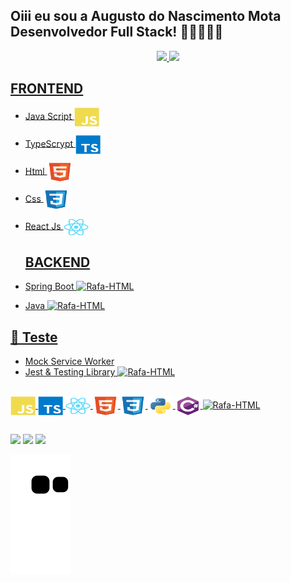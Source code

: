 ## Oiii eu sou a Augusto do Nascimento Mota Desenvolvedor Full Stack! 🚀🚀🚀🚀🚀
<div align="center">
  <a href="https://github.com/AugustoMota">
  <img height="180em" src="https://github-readme-stats.vercel.app/api?username=AugustoMota&show_icons=true&theme=dracula&include_all_commits=true&count_private=true"/>
  <img height="180em" src="https://github-readme-stats.vercel.app/api/top-langs/?username=AugustoMota&layout=compact&langs_count=7&theme=dracula"/>
</div>
  
  ## FRONTEND
* Java Script <img align="center" alt="Augusto-Js" height="30" width="40" src="https://raw.githubusercontent.com/devicons/devicon/master/icons/javascript/javascript-plain.svg">
  
* TypeScrypt  <img align="center" alt="Augusto-Ts" height="30" width="40" src="https://raw.githubusercontent.com/devicons/devicon/master/icons/typescript/typescript-plain.svg">
  
* Html  <img align="center" alt="Rafa-HTML" height="30" width="40" src="https://raw.githubusercontent.com/devicons/devicon/master/icons/html5/html5-original.svg">
  
* Css  <img align="center" alt="Rafa-CSS" height="30" width="40" src="https://raw.githubusercontent.com/devicons/devicon/master/icons/css3/css3-original.svg">
  
* React Js  <img align="center" alt="Rafa-React" height="30" width="40" src="https://raw.githubusercontent.com/devicons/devicon/master/icons/react/react-original.svg">
 
  
  ## BACKEND
* Spring Boot <img lign="center" alt="Rafa-HTML" height="30" width="40" src="https://cdn.jsdelivr.net/gh/devicons/devicon/icons/spring/spring-original.svg" />
  
* Java <img lign="center" alt="Rafa-HTML" height="30" width="40" src="https://cdn.jsdelivr.net/gh/devicons/devicon/icons/java/java-original.svg" />
  
## 🧪 Teste
* Mock Service Worker
* Jest & Testing Library <img lign="center" alt="Rafa-HTML" height="30" width="40" src="https://cdn.jsdelivr.net/gh/devicons/devicon/icons/jest/jest-plain.svg" />
  
<div style="display: inline_block"><br>
  <img align="center" alt="Augusto-Js" height="30" width="40" src="https://raw.githubusercontent.com/devicons/devicon/master/icons/javascript/javascript-plain.svg">
  <img align="center" alt="Augusto-Ts" height="30" width="40" src="https://raw.githubusercontent.com/devicons/devicon/master/icons/typescript/typescript-plain.svg">
  <img align="center" alt="Rafa-React" height="30" width="40" src="https://raw.githubusercontent.com/devicons/devicon/master/icons/react/react-original.svg">
  <img align="center" alt="Rafa-HTML" height="30" width="40" src="https://raw.githubusercontent.com/devicons/devicon/master/icons/html5/html5-original.svg">
  <img align="center" alt="Rafa-CSS" height="30" width="40" src="https://raw.githubusercontent.com/devicons/devicon/master/icons/css3/css3-original.svg">
  <img align="center" alt="Rafa-Python" height="30" width="40" src="https://raw.githubusercontent.com/devicons/devicon/master/icons/python/python-original.svg">
  <img align="center" alt="Rafa-Csharp" height="30" width="40" src="https://raw.githubusercontent.com/devicons/devicon/master/icons/csharp/csharp-original.svg">
  <img lign="center" alt="Rafa-HTML" height="30" width="40" src="https://cdn.jsdelivr.net/gh/devicons/devicon/icons/java/java-original.svg" />
  
  ##
  
  
<div> 
  <a href="https://www.linkedin.com/in/augusto-mota-8a651a123/" target="_blank"><img src="https://img.shields.io/badge/-LinkedIn-%230077B5?style=for-the-badge&logo=linkedin&logoColor=white" target="_blank"></a>
  <a href="https://www.instagram.com/augustonmota/" target="_blank"><img src="https://img.shields.io/badge/-Instagram-%23E4405F?style=for-the-badge&logo=instagram&logoColor=white" target="_blank"></a>
  <a href = "augustomotadev@gmail.com"><img src="https://img.shields.io/badge/-Gmail-%23333?style=for-the-badge&logo=gmail&logoColor=white" target="_blank"></a>
  <a href="https://www.linkedin.com/in/augusto-mota-8a651a123/"></a> 
 
  ![Snake animation](https://github.com/rafaballerini/rafaballerini/blob/output/github-contribution-grid-snake.svg)
 
</div>







